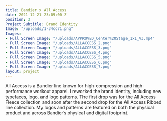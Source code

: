 ```yaml
---
title: Bandier x All Access
date: 2021-12-21 23:09:00 Z
position: 3
Project Subtitle: Brand Identity
Image: "/uploads/1-34cc71.png"
Images:
- Full Screen Image: "/uploads/APPROVED_Center%20Stage_1x1_V3.mp4"
- Full Screen Image: "/uploads/ALLACCESS_2.png"
- Full Screen Image: "/uploads/ALLACCESS_3.png"
- Full Screen Image: "/uploads/ALLACCESS_4.png"
- Full Screen Image: "/uploads/ALLACCESS_5.png"
- Full Screen Image: "/uploads/ALLACCESS_6.png"
- Full Screen Image: "/uploads/ALLACCESS_7.png"
layout: project
---
```


All Access is a Bandier line known for high-compression and high-performance workout apparel. I reworked the brand identity, including new typefaces, logo, and logo patterns. The first drop was for the All Access Fleece collection and soon after the second drop for the All Access Ribbed line collection. My logos and patterns are featured on both the physical product and across Bandier’s physical and digital footprint.
